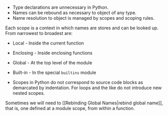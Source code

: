 - Type declarations are unnecessary in Python.
- Names can be rebound as necessary to object of any type.
- Name resolution to object is managed by scopes and scoping rules. 

Each scope is a context in which names are stores and can be looked up.
From narrowest to broadest are:

- Local - Inside the current function
- Enclosing - Inside enclosing functions
- Global - At the top level of the module
- Built-in - In the special `builtins` module

- Scopes in Python do not correspond to source code blocks as demarcated by indentation. For loops and the like do not introduce new nested scopes.

Sometimes we will need to [[Rebinding Global Names|rebind global name]], that is, one defined at a module scope, from within a function. 